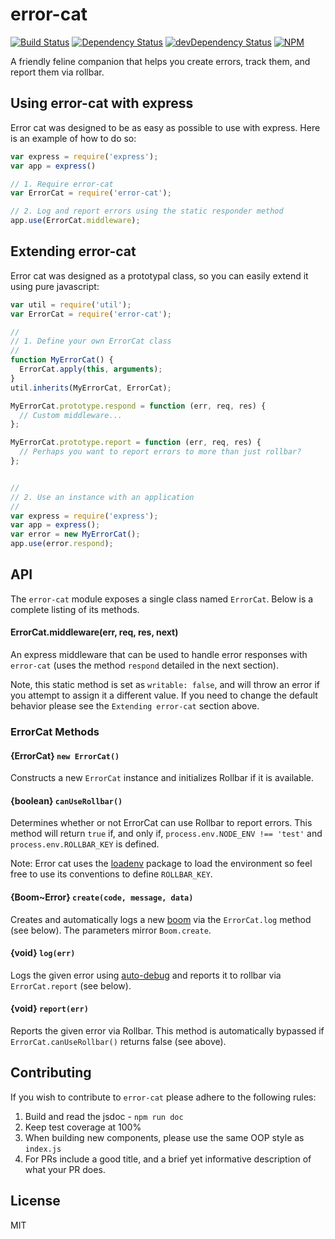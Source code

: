 # error-cat
[![Build Status](https://travis-ci.org/Runnable/error-cat.svg?branch=master)](https://travis-ci.org/Runnable/error-cat)
[![Dependency Status](https://david-dm.org/Runnable/error-cat.svg)](https://david-dm.org/Runnable/error-cat)
[![devDependency Status](https://david-dm.org/Runnable/error-cat/dev-status.svg)](https://david-dm.org/Runnable/error-cat/dev-status.svg)
[![NPM](https://nodei.co/npm/error-cat.png?compact=true)](https://nodei.co/npm/error-cat)

A friendly feline companion that helps you create errors, track them, and report them via rollbar.

## Using error-cat with express
Error cat was designed to be as easy as possible to use with express. Here is an
example of how to do so:

```js
var express = require('express');
var app = express()

// 1. Require error-cat
var ErrorCat = require('error-cat');

// 2. Log and report errors using the static responder method
app.use(ErrorCat.middleware);
```

## Extending error-cat
Error cat was designed as a prototypal class, so you can easily extend it using
pure javascript:

```js
var util = require('util');
var ErrorCat = require('error-cat');

//
// 1. Define your own ErrorCat class
//
function MyErrorCat() {
  ErrorCat.apply(this, arguments);
}
util.inherits(MyErrorCat, ErrorCat);

MyErrorCat.prototype.respond = function (err, req, res) {
  // Custom middleware...
};

MyErrorCat.prototype.report = function (err, req, res) {
  // Perhaps you want to report errors to more than just rollbar?
};


//
// 2. Use an instance with an application
//
var express = require('express');
var app = express();
var error = new MyErrorCat();
app.use(error.respond);
```
## API

The `error-cat` module exposes a single class named `ErrorCat`. Below is a
complete listing of its methods.

#### ErrorCat.middleware(err, req, res, next)
An express middleware that can be used to handle error responses with
`error-cat` (uses the method `respond` detailed in the next section).

Note, this static method is set as `writable: false`, and will throw an error
if you attempt to assign it a different value. If you need to change the default
behavior please see the `Extending error-cat` section above.

### ErrorCat Methods

#### {ErrorCat} `new ErrorCat()`
Constructs a new `ErrorCat` instance and initializes Rollbar if it is available.

#### {boolean} `canUseRollbar()`
Determines whether or not ErrorCat can use Rollbar to report errors. This method
will return `true` if, and only if, `process.env.NODE_ENV !== 'test'` and
`process.env.ROLLBAR_KEY` is defined.

Note: Error cat uses the [loadenv](http://www.npmjs.com/package/loadenv) package
to load the environment so feel free to use its conventions to define
`ROLLBAR_KEY`.

#### {Boom~Error} `create(code, message, data)`
Creates and automatically logs a new [boom](https://www.npmjs.com/package/boom)
via the `ErrorCat.log` method (see below). The parameters mirror `Boom.create`.

#### {void} `log(err)`
Logs the given error using [auto-debug](https://www.npmjs.com/package/auto-debug)
and reports it to rollbar via `ErrorCat.report` (see below).

#### {void} `report(err)`
Reports the given error via Rollbar. This method is automatically bypassed if
`ErrorCat.canUseRollbar()` returns false (see above).

## Contributing
If you wish to contribute to `error-cat` please adhere to the following rules:

1. Build and read the jsdoc - `npm run doc`
2. Keep test coverage at 100%
3. When building new components, please use the same OOP style as `index.js`
4. For PRs include a good title, and a brief yet informative description of what
   your PR does.

## License
MIT
